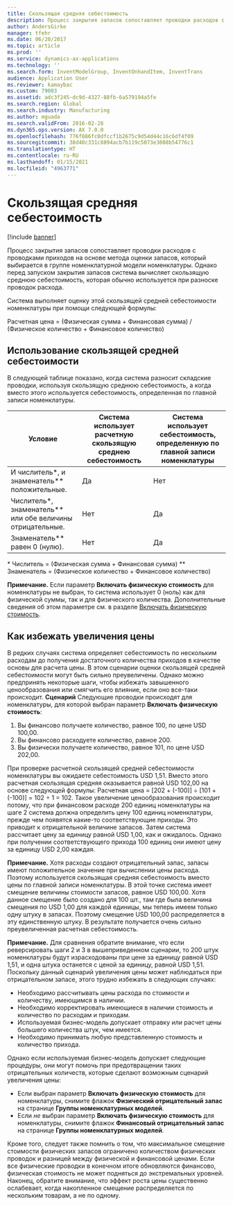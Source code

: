 ```yaml
---
title: Скользящая средняя себестоимость
description: Процесс закрытия запасов сопоставляет проводки расходов с проводками приходов на основе метода оценки запасов, который выбирается в группе номенклатурной модели номенклатуры. Однако перед запуском закрытия запасов система вычисляет скользящую среднюю себестоимость, которая обычно используется при разноске проводок расхода.
author: AndersGirke
manager: tfehr
ms.date: 06/20/2017
ms.topic: article
ms.prod: ''
ms.service: dynamics-ax-applications
ms.technology: ''
ms.search.form: InventModelGroup, InventOnhandItem, InventTrans
audience: Application User
ms.reviewer: kamaybac
ms.custom: 79003
ms.assetid: adc3f245-dc9d-4327-88fb-6a579194a5fe
ms.search.region: Global
ms.search.industry: Manufacturing
ms.author: mguada
ms.search.validFrom: 2016-02-28
ms.dyn365.ops.version: AX 7.0.0
ms.openlocfilehash: 776f886fc0dfccf1b2675c9d54d44c16c6df4f09
ms.sourcegitcommit: 38d40c331c8894acb7b119c5073e3088b54776c1
ms.translationtype: HT
ms.contentlocale: ru-RU
ms.lasthandoff: 01/15/2021
ms.locfileid: "4963771"
---
```

# <a name="running-average-cost-price"></a>Скользящая средняя себестоимость

[!include [banner](../includes/banner.md)]

Процесс закрытия запасов сопоставляет проводки расходов с проводками приходов на основе метода оценки запасов, который выбирается в группе номенклатурной модели номенклатуры. Однако перед запуском закрытия запасов система вычисляет скользящую среднюю себестоимость, которая обычно используется при разноске проводок расхода.

Система выполняет оценку этой скользящей средней себестоимости номенклатуры при помощи следующей формулы: 

Расчетная цена = (Физическая сумма + Финансовая сумма) / (Физическое количество + Финансовое количество)

## <a name="using-the-running-average-cost-price"></a>Использование скользящей средней себестоимости
В следующей таблице показано, когда система разносит складские проводки, используя скользящую среднюю себестоимость, а когда вместо этого используется себестоимость, определенная по главной записи номенклатуры.

| Условие                                               | Система использует расчетную скользящую среднею себестоимость | Система использует себестоимость, определенную по главной записи номенклатуры |
|---------------------------------------------------------|----------------------------------------------------------|-------------------------------------------------------------------|
| И числитель\*, и знаменатель\*\* положительные.  | Да                                                      | Нет                                                                |
| Числитель\*, знаменатель\*\* или обе величины отрицательные. | Нет                                                       | Да                                                               |
| Знаменатель\*\* равен 0 (нулю).                        | Нет                                                       | Да                                                               |

\* Числитель = (Физическая сумма + Финансовая сумма) \*\* Знаменатель = (Физическое количество + Финансовое количество) 

**Примечание.** Если параметр **Включать физическую стоимость** для номенклатуры не выбран, то система использует 0 (ноль) как для физической суммы, так и для физического количества. Дополнительные сведения об этом параметре см. в разделе [Включать физическую стоимость](include-physical-value.md).

## <a name="avoiding-pricing-amplification"></a>Как избежать увеличения цены
В редких случаях система определяет себестоимость по нескольким расходам до получения достаточного количества приходов в качестве основы для расчета цены. В этом сценарии оценки скользящей средней себестоимости могут быть сильно преувеличены. Однако можно предпринять некоторые шаги, чтобы избежать завышенного ценообразования или смягчить его влияние, если оно все-таки происходит. **Сценарий** Следующие проводки происходят для номенклатуры, для которой выбран параметр **Включать физическую стоимость**:

1.  Вы финансово получаете количество, равное 100, по цене USD 100,00.
2.  Вы финансово расходуете количество, равное 200.
3.  Вы физически получаете количество, равное 101, по цене USD 202,00.

При проверке расчетной скользящей средней себестоимости номенклатуры вы ожидаете себестоимость USD 1,51. Вместо этого расчетная скользящая средняя оказывается равной USD 102,00 на основе следующей формулы: Расчетная цена = \[202 + (-100)\] ÷ \[101 + (-100)\] = 102 ÷ 1 = 102. Такое увеличение ценообразования происходит потому, что при финансовом расходе 200 единиц номенклатуры на шаге 2 система должна определить цену 100 единиц номенклатуры, прежде чем появятся какие-то соответствующие приходы. Это приводит к отрицательной величине запасов. Затем система рассчитает цену за единицу равной USD 1,00, как и ожидалось. Однако при получении соответствующего прихода 100 единиц они имеют цену за единицу USD 2,00 каждая. 

**Примечание.** Хотя расходы создают отрицательный запас, запасы имеют положительное значение при вычислении цены расхода. Поэтому используется скользящая средняя себестоимость вместо цены по главной записи номенклатуры. В этой точке система имеет смещение величины стоимости запасов, равное USD 100,00. Хотя данное смещение было создано для 100 шт., там где была величина смещения по USD 1,00 для каждой единицы, мы теперь имеем только одну штуку в запасах. Поэтому смещение USD 100,00 распределяется в эту единственную штуку. В результате получается очень сильно преувеличенная расчетная себестоимость. 

**Примечание.** Для сравнения обратите внимание, что если реверсировать шаги 2 и 3 в вышеприведенном сценарии, то 200 штук номенклатуры будут израсходованы при цене за единицу равной USD 1,51, и одна штука останется с ценой за единицу, равной USD 1,51. Поскольку данный сценарий увеличения цены может наблюдаться при отрицательном запасе, этого трудно избежать в следующих случаях:

-   Необходимо рассчитывать цены расхода по стоимости и количеству, имеющимся в наличии.
-   Необходимо корректировать имеющиеся в наличии стоимость и количество по расходам и приходам.
-   Используемая бизнес-модель допускает отправку или расчет цены большего количества штук, чем имеется.
-   Необходимо принимать любую представленную стоимость и количество прихода.

Однако если используемая бизнес-модель допускает следующие процедуры, они могут помочь при предотвращении таких отрицательных количеств, которые сделают возможным сценарий увеличения цены:

-   Если выбран параметр **Включать физическую стоимость** для номенклатуры, снимите флажок **Физический отрицательный запас** на странице **Группы номенклатурных моделей**.
-   Если *не* выбран параметр **Включать физическую стоимость** для номенклатуры, снимите флажок **Финансовый отрицательный запас** на странице **Группы номенклатурных моделей**.

Кроме того, следует также помнить о том, что максимальное смещение стоимости физических запасов ограничено количеством физических проводок и разницей между физической и финансовой ценами. Если все физические проводки в конечном итоге обновляются финансово, физическая стоимость не может подняться до экстремальных уровней. Наконец, обратите внимание, что эффект роста цены существенно ослабевает, когда накопленное смещение распределяется по нескольким товарам, а не по одному.



